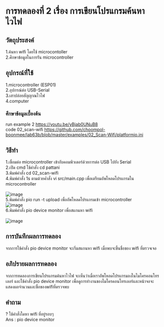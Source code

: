 # การทดลองที่ 2 เรื่อง การเขียนโปรแกรมค้นหาไวไฟ
## วัตถุประสงค์
1.ค้นหา wifi โดยใช้ microcontoller <br>
2.ศึกษาข้อมูลในการรัน microcontroller
## อุปกรณ์ที่ใช้
1.microcontroller (ESP01) <br>
2.อุปกรณ์ต่อ USB-Serial <br> 
3.เสาปล่อยสัญญาณไวไฟ <br>
4.computer
### ศึกษาข้อมูลเบื้องต้น
run example 2 https://youtu.be/yBjab0UNuB8 <br>
code 02_scan-wifi https://github.com/choompol-boonmee/lab63b/blob/master/examples/02_Scan-Wifi/platformio.ini
## วิธีทำ
1.เชื่อมต่อ microcontroller เข้ากับคอมพิวเตอร์ด้วยการต่อ USB ไปยัง Serial <br>
2.เปิด cmd ใช้คำสั่ง cd pattani <br> 
3.พิมพ์คำสั่ง cd 02_scan-wifi <br> 
4.พิมพ์คำสั่ง 1s ตามด้วยค่ำสั่ง vi src/main.cpp เพื่อเตรียมอัพโหลดโปรแกรมใน microcontroller <br>
<br>
![image](https://user-images.githubusercontent.com/80882373/112294512-7ee03180-8cc5-11eb-8413-8eb2730b2374.png) <br>
5.พิมพ์คำสั่ง pio run -t upload เพื่ออัพโหลดโปรแกรมเข้า microcontroller <br>
![image](https://media.discordapp.net/attachments/663373978848591875/824232253949345802/unknown.png?width=686&height=430) <br>
6.พิมพ์คำสั่ง pio device monitor เพื่อสแกนหา wifi <br>
<br>
![image](https://media.discordapp.net/attachments/663373978848591875/824227472353787924/112263855-8c37f480-8ca2-11eb-863b-71d68cf96fa7.png?width=682&height=430)
## การบันทึกผลการทดลอง
จากการใช้คำสั่ง pio device monitor จะเริ่มสแกนหา wifi เมื่อพบจะขึ้นชื่อของ wifi ที่ตรวจเจอ
## อภิปรายผลการทดลอง
จากการทดลองการเขียนโปรแกรมค้นหาไวไฟ จะเห็นว่าเมื่อเราอัพโหลดโปรแกรมลงในไมโครคอนโทรเลอร์
และใช้คำสั่ง pio device monitor เพื่อดูการทำงานของไมโครคอนโทรเลอร์และหน้าจอจะแสดงผลจำนวนและชื่อของwifiที่ตรวจพบ
## คำถาม
? ใช้คำสั่งใดหา wifi ที่อยู่รอบๆ <br>
Ans : pio device monitor

